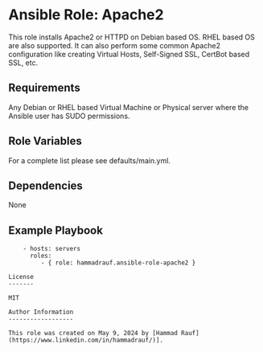 Ansible Role: Apache2
=====================

This role installs Apache2 or HTTPD on Debian based OS. RHEL based OS are also supported. It can also perform some common Apache2 configuration like creating Virtual Hosts, Self-Signed SSL, CertBot based SSL, etc.

Requirements
------------

Any Debian or RHEL based Virtual Machine or Physical server where the Ansible user has SUDO permissions.

Role Variables
--------------

For a complete list please see defaults/main.yml.

Dependencies
------------

None

Example Playbook
----------------

```
    - hosts: servers
      roles:
         - { role: hammadrauf.ansible-role-apache2 }

License
-------

MIT

Author Information
------------------

This role was created on May 9, 2024 by [Hammad Rauf](https://www.linkedin.com/in/hammadrauf/)].